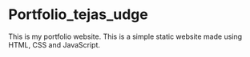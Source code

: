 # Portfolio_tejas_udge
This is my portfolio website. This is a simple static website made using HTML, CSS and JavaScript.
